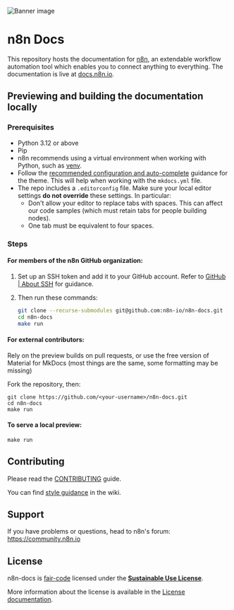 ![Banner image](https://user-images.githubusercontent.com/10284570/173569848-c624317f-42b1-45a6-ab09-f0ea3c247648.png)

# n8n Docs

This repository hosts the documentation for [n8n](https://n8n.io/), an extendable workflow automation tool which enables you to connect anything to everything. The documentation is live at [docs.n8n.io](https://docs.n8n.io/).


## Previewing and building the documentation locally

### Prerequisites

* Python 3.12 or above
* Pip
* n8n recommends using a virtual environment when working with Python, such as [venv](https://docs.python.org/3/tutorial/venv.html).
* Follow the [recommended configuration and auto-complete](https://squidfunk.github.io/mkdocs-material/creating-your-site/#minimal-configuration) guidance for the theme. This will help when working with the `mkdocs.yml` file.
* The repo includes a `.editorconfig` file. Make sure your local editor settings **do not override** these settings. In particular:
	- Don't allow your editor to replace tabs with spaces. This can affect our code samples (which must retain tabs for people building nodes).
	- One tab must be equivalent to four spaces.

### Steps

#### For members of the n8n GitHub organization:

1. Set up an SSH token and add it to your GitHub account. Refer to [GitHub | About SSH](https://docs.github.com/en/authentication/connecting-to-github-with-ssh/about-ssh) for guidance.
2. Then run these commands:

	```bash
	git clone --recurse-submodules git@github.com:n8n-io/n8n-docs.git
	cd n8n-docs
 	make run
	```

#### For external contributors:

Rely on the preview builds on pull requests, or use the free version of Material for MkDocs (most things are the same, some formatting may be missing)

Fork the repository, then:

```
git clone https://github.com/<your-username>/n8n-docs.git
cd n8n-docs
make run
```

#### To serve a local preview:

```
make run
```

## Contributing

Please read the [CONTRIBUTING](CONTRIBUTING.md) guide.

You can find [style guidance](https://github.com/n8n-io/n8n-docs/wiki/Styles) in the wiki.


## Support

If you have problems or questions, head to n8n's forum: https://community.n8n.io


## License

n8n-docs is [fair-code](https://faircode.io/) licensed under the [**Sustainable Use License**](https://github.com/n8n-io/n8n/blob/master/LICENSE.md).

More information about the license is available in the [License documentation](https://docs.n8n.io/reference/license/).

